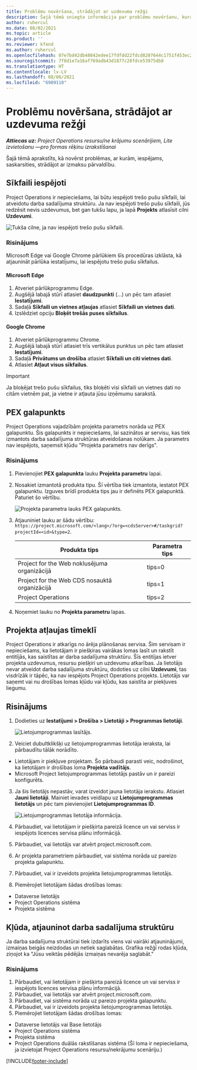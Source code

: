 ```yaml
---
title: Problēmu novēršana, strādājot ar uzdevuma režģi
description: Šajā tēmā sniegta informācija par problēmu novēršanu, kura ir nepieciešama, strādājot uzdevumu režģī.
author: ruhercul
ms.date: 08/02/2021
ms.topic: article
ms.product: ''
ms.reviewer: kfend
ms.author: ruhercul
ms.openlocfilehash: 07e7bd42db48842edee17fdfdd22fdcd8207644c1751f453ec29c3194aac625e
ms.sourcegitcommit: 7f8d1e7a16af769adb43d1877c28fdce53975db8
ms.translationtype: HT
ms.contentlocale: lv-LV
ms.lasthandoff: 08/06/2021
ms.locfileid: "6989110"
---
```

# <a name="troubleshoot-working-in-the-task-grid"></a>Problēmu novēršana, strādājot ar uzdevuma režģi 

_**Attiecas uz:** Project Operations resursu/ne krājumu scenārijiem, Lite izvietošanu —pro formas rēķinu izrakstīšanai_

Šajā tēmā aprakstīts, kā novērst problēmas, ar kurām, iespējams, saskarsities, strādājot ar izmaksu pārvaldību.

## <a name="enable-cookies"></a>Sīkfaili iespējoti

Project Operations ir nepieciešams, lai būtu iespējoti trešo pušu sīkfaili, lai atveidotu darba sadalījuma struktūru. Ja nav iespējoti trešo pušu sīkfaili, jūs redzēsit nevis uzdevumus, bet gan tukšu lapu, ja lapā **Projekts** atlasīsit cilni **Uzdevumi**.

![Tukša cilne, ja nav iespējoti trešo pušu sīkfaili.](media/blankschedule.png)


### <a name="workaround"></a>Risinājums
Microsoft Edge vai Google Chrome pārlūkiem šīs procedūras izklāsta, kā atjaunināt pārlūka iestatījumu, lai iespējotu trešo pušu sīkfailus.

#### <a name="microsoft-edge"></a>Microsoft Edge

1. Atveriet pārlūkprogrammu Edge.
2. Augšējā labajā stūrī atlasiet **daudzpunkti** (...) un pēc tam atlasiet **Iestatījumi**.
3. Sadaļā **Sīkfaili un vietnes atļaujas** atlasiet **Sīkfaili un vietnes dati**.
4. Izslēdziet opciju **Bloķēt trešās puses sīkfailus**.

#### <a name="google-chrome"></a>Google Chrome

1. Atveriet pārlūkprogrammu Chrome.
2. Augšējā labajā stūrī atlasiet trīs vertikālus punktus un pēc tam atlasiet **Iestatījumi**.
3. Sadaļā **Privātums un drošība** atlasiet **Sīkfaili un citi vietnes dati**.
4. Atlasiet **Atļaut visus sīkfailus**.

> [!IMPORTANT]
> Ja bloķējat trešo pušu sīkfailus, tiks bloķēti visi sīkfaili un vietnes dati no citām vietnēm pat, ja vietne ir atļauta jūsu izņēmumu sarakstā.

## <a name="pex-endpoint"></a>PEX galapunkts

Project Operations vajadzībām projekta parametrs norāda uz PEX galapunktu. Šis galapunkts ir nepieciešams, lai sazinātos ar servisu, kas tiek izmantots darba sadalījuma struktūras atveidošanas nolūkam. Ja parametrs nav iespējots, saņemsit kļūdu "Projekta parametrs nav derīgs". 

### <a name="workaround"></a>Risinājums

1. Pievienojiet **PEX galapunkta** lauku **Projekta parametru** lapai.
2. Nosakiet izmantotā produkta tipu. Šī vērtība tiek izmantota, iestatot PEX galapunktu. Izguves brīdī produkta tips jau ir definēts PEX galapunktā. Paturiet šo vērtību. 
   
    ![Projekta parametra lauks PEX galapunkts.](media/pex-endpoint.png)

3. Atjauniniet lauku ar šādu vērtību: `https://project.microsoft.com/<lang>/?org=<cdsServer>#/taskgrid?projectId=<id>&type=2`.

   
   | Produkta tips                         | Parametra tips |
   |--------------------------------------|----------------|
   | Project for the Web noklusējuma organizācijā   | tips=0         |
   | Project for the Web CDS nosauktā organizācijā | tips=1         |
   | Project Operations                   | tips=2         |
   
4. Noņemiet lauku no **Projekta parametru** lapas.

## <a name="privileges-for-project-for-the-web"></a>Projekta atļaujas tīmeklī

Project Operations ir atkarīgs no ārēja plānošanas servisa. Šim servisam ir nepieciešams, ka lietotājam ir piešķiras vairākas lomas lasīt un rakstīt entitījās, kas saistītas ar darba sadalījuma struktūru. Šīs entitījas ietver projekta uzdevumus, resursu piešķiri un uzdevumu atkarības. Ja lietotājs nevar atveidot darba sadalījuma struktūru, dodoties uz cilni **Uzdevumi**, tas visdrīzāk ir tāpēc, ka nav iespējots Project Operations projekts. Lietotājs var saņemt vai nu drošības lomas kļūdu vai kļūdu, kas saistīta ar piekļuves liegumu.


## <a name="workaround"></a>Risinājums

1. Dodieties uz **Iestatījumi > Drošība > Lietotāji > Programmas lietotāji**.  

   ![Lietojumprogrammas lasītājs.](media/applicationuser.jpg)
   
2. Veiciet dubultklikšķi uz lietojumprogrammas lietotāja ieraksta, lai pārbaudītu tālāk norādīto.

 - Lietotājam ir piekļuve projektam. Šo pārbaudi parasti veic, nodrošinot, ka lietotājam ir drošības loma **Projekta vadītājs**.
 - Microsoft Project lietojumprogrammas lietotājs pastāv un ir pareizi konfigurēts.
 
3. Ja šis lietotājs nepastāv, varat izveidot jauna lietotāja ierakstu. Atlasiet **Jauni lietotāji**. Mainiet ievades veidlapu uz **Lietojumprogrammas lietotājs** un pēc tam pievienojiet **Lietojumprogrammas ID**.

   ![Lietojumprogrammas lietotāja informācija.](media/applicationuserdetails.jpg)

4. Pārbaudiet, vai lietotājam ir piešķirta pareizā licence un vai serviss ir iespējots licences servisa plānu informācijā.
5. Pārbaudiet, vai lietotājs var atvērt project.microsoft.com.
6. Ar projekta parametriem pārbaudiet, vai sistēma norāda uz pareizo projekta galapunktu.
7. Pārbaudiet, vai ir izveidots projekta lietojumprogrammas lietotājs.
8. Piemērojiet lietotājam šādas drošības lomas:

  - Dataverse lietotājs
  - Project Operations sistēma
  - Projekta sistēma

## <a name="error-when-updating-the-work-breakdown-structure"></a>Kļūda, atjauninot darba sadalījuma struktūru

Ja darba sadalījuma struktūrai tiek izdarīts viens vai vairāki atjauninājumi, izmaiņas beigās neizdodas un netiek saglabātas. Grafika režģī rodas kļūda, ziņojot ka "Jūsu veiktās pēdējās izmaiņas nevarēja saglabāt."

### <a name="workaround"></a>Risinājums

1. Pārbaudiet, vai lietotājam ir piešķirta pareizā licence un vai serviss ir iespējots licences servisa plānu informācijā.
2. Pārbaudiet, vai lietotājs var atvērt project.microsoft.com.
3. Pārbaudiet, vai sistēma norāda uz pareizo projekta galapunktu.
4. Pārbaudiet, vai ir izveidots projekta lietojumprogrammas lietotājs.
5. Piemērojiet lietotājam šādas drošības lomas:
  
  - Dataverse lietotājs vai Base lietotājs
  - Project Operations sistēma
  - Projekta sistēma
  - Project Operations duālās rakstīšanas sistēma (Šī loma ir nepieciešama, ja izvietojat Project Operations resursu/nekrājumu scenāriju.)


[!INCLUDE[footer-include](../includes/footer-banner.md)]
